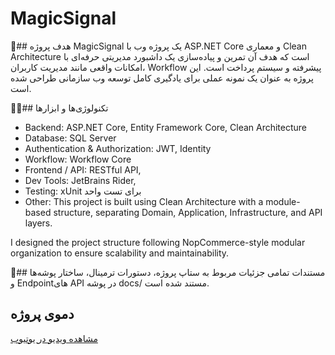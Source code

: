# MagicSignal

🎯## هدف پروژه
MagicSignal یک پروژه وب با ASP.NET Core و معماری Clean Architecture است که هدف آن تمرین و پیاده‌سازی یک داشبورد مدیریتی حرفه‌ای با امکانات واقعی مانند مدیریت کاربران، Workflow پیشرفته و سیستم پرداخت است. این پروژه به عنوان یک نمونه عملی برای یادگیری کامل توسعه وب سازمانی طراحی شده است.

🧑‍💻## تکنولوژی‌ها و ابزارها
- Backend: ASP.NET Core, Entity Framework Core, Clean Architecture
- Database: SQL Server
- Authentication & Authorization: JWT, Identity
- Workflow: Workflow Core
- Frontend / API: RESTful API,
- Dev Tools: JetBrains Rider,
- Testing: xUnit برای تست واحد
- Other: This project is built using Clean Architecture with a module-based structure, separating Domain, Application, Infrastructure, and API layers.

I designed the project structure following NopCommerce-style modular organization to ensure scalability and maintainability.


📝## مستندات
تمامی جزئیات مربوط به ستاپ پروژه، دستورات ترمینال، ساختار پوشه‌ها و Endpoint‌های API در پوشه docs/ مستند شده است.


## دموی پروژه
[مشاهده ویدیو در یوتیوب](https://youtu.be/fGP7eZk5d7Q?si=DbPEfgBohEk3KNae)
